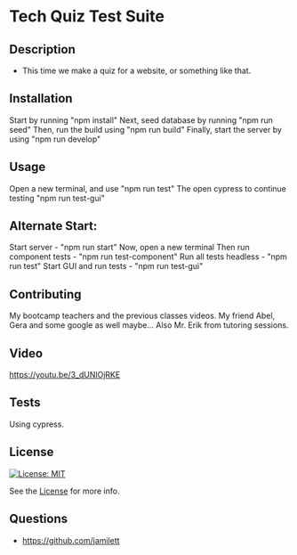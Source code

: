 # Tech Quiz Test Suite

## Description
- This time we make a quiz for a website, or something like that.

## Installation

Start by running "npm install"
Next, seed database by running "npm run seed"
Then, run the build using "npm run build"
Finally, start the server by using "npm run develop"

## Usage
Open a new terminal, and use "npm run test"
The open cypress to continue testing "npm run test-gui"

## Alternate Start:
Start server - "npm run start"
Now, open a new terminal
Then run component tests - "npm run test-component"
Run all tests headless - "npm run test"
Start GUI and run tests - "npm run test-gui"

## Contributing
My bootcamp teachers and the previous classes videos. My friend Abel, Gera and some google as well maybe... Also Mr. Erik from tutoring sessions.

## Video
https://youtu.be/3_dUNlOjRKE

## Tests
Using cypress.

## License
[![License: MIT](https://img.shields.io/badge/License-MIT-yellow.svg)](https://opensource.org/licenses/MIT)

See the [License](./LICENSE) for more info.

## Questions
- https://github.com/jamilett 
